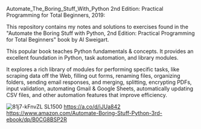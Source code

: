 Automate_The_Boring_Stuff_With_Python 2nd Edition: Practical Programming for Total Beginners, 2019:

This repository contains my notes and solutions to exercises found in the "Automate the Boring Stuff with Python, 2nd Edition: Practical Programming for Total Beginners" book by  Al Sweigart. 

This popular book teaches Python fundamentals &amp; concepts.  It provides an excellent foundation in Python, task automation, and library modules. 

It explores a rich library of modules for performing specific tasks, like scraping data off the Web, filling out forms, renaming files, organizing folders, sending email responses, and merging, splitting, encrypting PDFs, input validation, automating Gmail & Google Sheets, automatically updating CSV files, and other automation features that improve efficiency.


![81j7-kFnvZL _SL1500_](https://github.com/jenansaadatmand/Automate_The_Boring_Stuff_With_Python/assets/153618882/d3bc052d-fab3-40d4-bbae-6d3b53139418)
https://a.co/d/iJUa842
https://www.amazon.com/Automate-Boring-Stuff-Python-3rd-ebook/dp/B0CG8BSP2R
